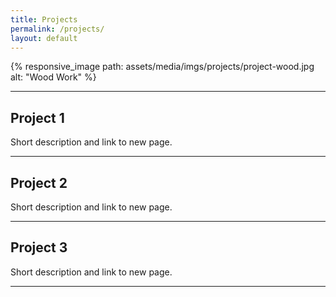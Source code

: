 ```yaml
---
title: Projects
permalink: /projects/
layout: default
---
```


{% responsive_image path: assets/media/imgs/projects/project-wood.jpg alt: "Wood Work" %}

---
## Project 1
Short description and link to new page.

---
## Project 2
Short description and link to new page.

---
## Project 3
Short description and link to new page.

---